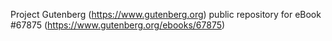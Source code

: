Project Gutenberg (https://www.gutenberg.org) public repository for
eBook #67875 (https://www.gutenberg.org/ebooks/67875)

